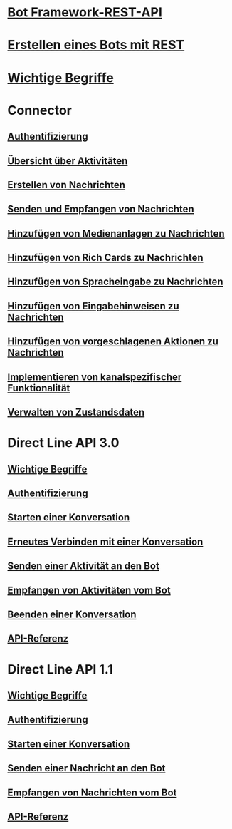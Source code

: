 # [Bot Framework-REST-API](bot-framework-rest-overview.md)
# [Erstellen eines Bots mit REST](~/rest-api/bot-framework-rest-connector-quickstart.md)
# [Wichtige Begriffe](bot-framework-rest-connector-concepts.md)
# Connector
## [Authentifizierung](bot-framework-rest-connector-authentication.md)
## [Übersicht über Aktivitäten](bot-framework-rest-connector-activities.md)
## [Erstellen von Nachrichten](bot-framework-rest-connector-create-messages.md)
## [Senden und Empfangen von Nachrichten](bot-framework-rest-connector-send-and-receive-messages.md)
## [Hinzufügen von Medienanlagen zu Nachrichten](bot-framework-rest-connector-add-media-attachments.md)
## [Hinzufügen von Rich Cards zu Nachrichten](bot-framework-rest-connector-add-rich-cards.md)
## [Hinzufügen von Spracheingabe zu Nachrichten](bot-framework-rest-connector-text-to-speech.md)
## [Hinzufügen von Eingabehinweisen zu Nachrichten](bot-framework-rest-connector-add-input-hints.md)
## [Hinzufügen von vorgeschlagenen Aktionen zu Nachrichten](bot-framework-rest-connector-add-suggested-actions.md)
## [Implementieren von kanalspezifischer Funktionalität](bot-framework-rest-connector-channeldata.md)
## [Verwalten von Zustandsdaten](bot-framework-rest-state.md)
# Direct Line API 3.0
## [Wichtige Begriffe](bot-framework-rest-direct-line-3-0-concepts.md)
## [Authentifizierung](bot-framework-rest-direct-line-3-0-authentication.md)
## [Starten einer Konversation](bot-framework-rest-direct-line-3-0-start-conversation.md)
## [Erneutes Verbinden mit einer Konversation](bot-framework-rest-direct-line-3-0-reconnect-to-conversation.md)
## [Senden einer Aktivität an den Bot](bot-framework-rest-direct-line-3-0-send-activity.md)
## [Empfangen von Aktivitäten vom Bot](bot-framework-rest-direct-line-3-0-receive-activities.md)
## [Beenden einer Konversation](bot-framework-rest-direct-line-3-0-end-conversation.md)
## [API-Referenz](bot-framework-rest-direct-line-3-0-api-reference.md)
# Direct Line API 1.1
## [Wichtige Begriffe](bot-framework-rest-direct-line-1-1-concepts.md)
## [Authentifizierung](bot-framework-rest-direct-line-1-1-authentication.md)
## [Starten einer Konversation](bot-framework-rest-direct-line-1-1-start-conversation.md)
## [Senden einer Nachricht an den Bot](bot-framework-rest-direct-line-1-1-send-message.md)
## [Empfangen von Nachrichten vom Bot](bot-framework-rest-direct-line-1-1-receive-messages.md)
## [API-Referenz](bot-framework-rest-direct-line-1-1-api-reference.md)
